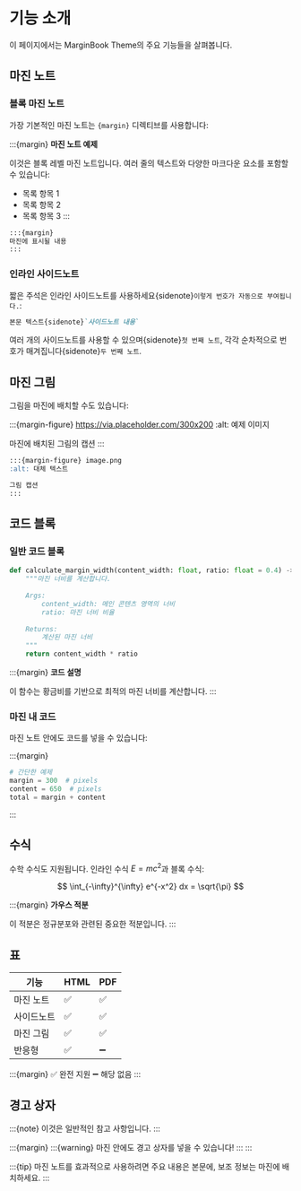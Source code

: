 # 기능 소개

이 페이지에서는 MarginBook Theme의 주요 기능들을 살펴봅니다.

## 마진 노트

### 블록 마진 노트

가장 기본적인 마진 노트는 `{margin}` 디렉티브를 사용합니다:

:::{margin}
**마진 노트 예제**

이것은 블록 레벨 마진 노트입니다. 여러 줄의 텍스트와 다양한 마크다운 요소를 포함할 수 있습니다:

- 목록 항목 1
- 목록 항목 2
- 목록 항목 3
:::

```markdown
:::{margin}
마진에 표시될 내용
:::
```

### 인라인 사이드노트

짧은 주석은 인라인 사이드노트를 사용하세요{sidenote}`이렇게 번호가 자동으로 부여됩니다.`:

```markdown
본문 텍스트{sidenote}`사이드노트 내용`
```

여러 개의 사이드노트를 사용할 수 있으며{sidenote}`첫 번째 노트`, 각각 순차적으로 번호가 매겨집니다{sidenote}`두 번째 노트`.

## 마진 그림

그림을 마진에 배치할 수도 있습니다:

:::{margin-figure} https://via.placeholder.com/300x200
:alt: 예제 이미지

마진에 배치된 그림의 캡션
:::

```markdown
:::{margin-figure} image.png
:alt: 대체 텍스트

그림 캡션
:::
```

## 코드 블록

### 일반 코드 블록

```python
def calculate_margin_width(content_width: float, ratio: float = 0.4) -> float:
    """마진 너비를 계산합니다.
    
    Args:
        content_width: 메인 콘텐츠 영역의 너비
        ratio: 마진 너비 비율
        
    Returns:
        계산된 마진 너비
    """
    return content_width * ratio
```

:::{margin}
**코드 설명**

이 함수는 황금비를 기반으로 최적의 마진 너비를 계산합니다.
:::

### 마진 내 코드

마진 노트 안에도 코드를 넣을 수 있습니다:

:::{margin}
```python
# 간단한 예제
margin = 300  # pixels
content = 650  # pixels
total = margin + content
```
:::

## 수식

수학 수식도 지원됩니다. 인라인 수식 $E = mc^2$과 블록 수식:

$$
\int_{-\infty}^{\infty} e^{-x^2} dx = \sqrt{\pi}
$$

:::{margin}
**가우스 적분**

이 적분은 정규분포와 관련된 중요한 적분입니다.
:::

## 표

| 기능 | HTML | PDF |
|------|------|-----|
| 마진 노트 | ✅ | ✅ |
| 사이드노트 | ✅ | ✅ |
| 마진 그림 | ✅ | ✅ |
| 반응형 | ✅ | ➖ |

:::{margin}
✅ 완전 지원
➖ 해당 없음
:::

## 경고 상자

:::{note}
이것은 일반적인 참고 사항입니다.
:::

:::{margin}
:::{warning}
마진 안에도 경고 상자를 넣을 수 있습니다!
:::
:::

:::{tip}
마진 노트를 효과적으로 사용하려면 주요 내용은 본문에, 보조 정보는 마진에 배치하세요.
:::